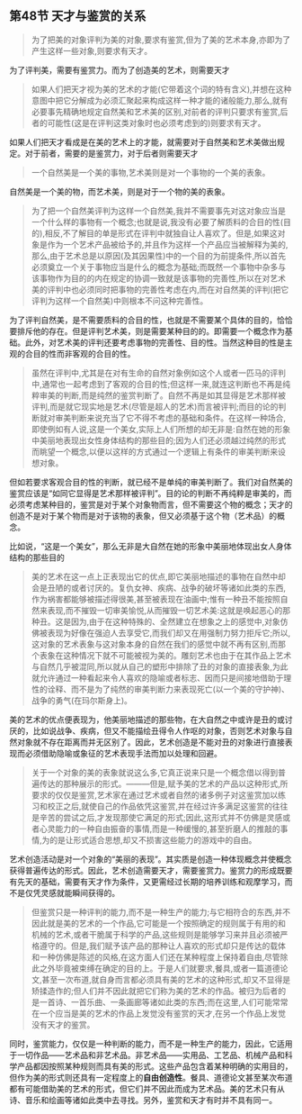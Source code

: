 <h2><b>第48节 天才与鉴赏的关系</b></h2><blockquote data-pid="RdsIQCTf">为了把美的对象评判为美的对象,要求有鉴赏,但为了美的艺术本身,亦即为了产生这样一些对象,则要求有天才。</blockquote><p data-pid="rxyqIKGh">为了评判美，需要有鉴赏力。而为了创造美的艺术，则需要天才</p><blockquote data-pid="tpR2iYh1">如果人们把天才视为美的艺术的才能(它带着这个词的特有含义),并想在这种意图中把它分解成为必须汇聚起来构成这样一种才能的诸般能力,那么,就有必要事先精确地规定自然美和艺术美的区别,对前者的评判只要求有鉴赏,后者的可能性(这是在评判这类对象时也必须考虑到的)则要求有天才。</blockquote><p data-pid="KoU6kmfM">如果人们把天才看成是在美的艺术上的才能，就需要对于自然美和艺术美做出规定。对于前者，需要的是鉴赏力，对于后者则需要天才</p><blockquote data-pid="JqDgSp4h">一个自然美是一个美的事物,艺术美则是对一个事物的一个美的表象。</blockquote><p data-pid="QcJUG0GE">自然美是一个美的物，而艺术美，则是对于一个物的美的表象。</p><blockquote data-pid="BszsImk_">为了把一个自然美评判为这样一个自然美,我并不需要事先对这对象应当是一个什么样的事物有一个概念;也就是说,我没有必要了解质料的合目的性(目的),相反,不了解目的单是形式在评判中就独自让人喜欢了。但是,如果这对象是作为一个艺术产品被给予的,并且作为这样一个产品应当被解释为美的,那么,由于艺术总是以原因(及其因果性)中的一个目的为前提条件,所以首先必须奠立一个关于事物应当是什么的概念为基础;而既然一个事物中杂多与该事物作为目的的内在规定的协调一致就是该事物的完善性,所以在对艺术美的评判中也必须同时把事物的完善性考虑在内,而在对自然美的评判(把它评判为这样一个自然美)中则根本不问这种完善性。</blockquote><p data-pid="aO3KHQ3N">为了评判自然美，是不需要质料的合目的性，也就是不需要某个具体的目的，恰恰要排斥他的存在。但是评判艺术美，则是需要某种目的的。即需要一个概念作为基础。此外，对艺术美的评判还要考虑事物的完善性、目的性。当然这种目的性是主观的合目的性而非客观的合目的性。</p><blockquote data-pid="940IQ2BK">虽然在评判中,尤其是在对有生命的自然对象例如这个人或者一匹马的评判中,通常也一起考虑到了客观的合目的性;但这样一来,就连这判断也不再是纯粹审美的判断,而是纯然的鉴赏判断了。自然不再是如其显得是艺术那样被评判,而是就它现实地是艺术(尽管是超人的艺术)而言被评判;而目的论的判断就对审美判断来说充当了它不得不考虑的基础和条件。在这样一种场合,即使例如有人说,这是一个美女,实际上人们所想的却无非是:自然在她的形象中美丽地表现出女性身体结构的那些目的;因为人们还必须越过纯然的形式而眺望一个概念,以便以这样的方式通过一个逻辑上有条件的审美判断来设想对象。</blockquote><p data-pid="pEbc8uXz">但如若要求客观合目的性的判断，就已经不是单纯的审美判断了。我们对自然美的鉴赏应该是“如同它显得是艺术那样被评判”。目的论的判断不再纯粹是审美的，而必须考虑某种目的，鉴赏是对于某个对象物而言，但不需要这个物的概念；天才的创造不是对于某个物而是对于该物的表象，但又必须基于这个物（艺术品）的概念。</p><p data-pid="IBMnLTNE">比如说，“这是一个美女”，那么无非是大自然在她的形象中美丽地体现出女人身体结构的那些目的</p><blockquote data-pid="fZAm5m1g">美的艺术在这一点上正表现出它的优点,即它美丽地描述的事物在自然中却会是丑陋的或者讨厌的。复仇女神、疾病、战争的破坏等诸如此类的东西,作为祸害都能够被描述得很美,甚至被表现在油画中;惟有一种丑不能按照自然来表现,而不摧毁一切审美愉悦,从而摧毁一切艺术美:这就是唤起恶心的那种丑。这是因为,由于在这种特殊的、全然建立在想象之上的感觉中,对象仿佛被表现为好像在强迫人去享受它,而我们却又在用强制力努力拒斥它;所以,这对象的艺术表象与这对象本身的自然在我们的感觉中就不再有区别,而那个表象在这种情况下就不可能被视为美的。雕刻艺术也由于在其作品上艺术与自然几乎被混同,所以就从自己的塑形中排除了丑的对象的直接表象,为此就允许通过一种看起来令人喜欢的隐喻或者标志、因而只是间接地借助于理性的诠释、而不是为了纯然的审美判断力来表现死亡(以一个美的守护神)、战争的勇气(在玛尔斯身上)。</blockquote><p data-pid="qR6rwy6f">美的艺术的优点便表现为，他美丽地描述的那些物，在大自然之中或许是丑的或讨厌的，比如说战争、疾病，但又不能描绘丑得令人作呕的对象，否则艺术对象与自然对象就不存在距离而并无区别了。因此，艺术创造是不能对丑的对象进行直接表现而必须借助隐喻或象征的艺术表现手法而加以处理和回避。</p><blockquote data-pid="KWLE8g7C">关于一个对象的美的表象就说这么多,它真正说来只是一个概念借以得到普遍传达的那种展示的形式。———但是,赋予美的艺术的产品以这种形式,所要求的仅仅是鉴赏,艺术家在通过艺术或者自然的诸多例子对这鉴赏加以练习和校正之后,就使自己的作品依凭这鉴赏,并在经过许多满足这鉴赏的往往是辛苦的尝试之后,才发现那使它满足的形式;因此,这形式并不仿佛是灵感或者心灵能力的一种自由振奋的事情,而是一种缓慢的,甚至折磨人的推敲的事情,为的是让形式适合思想,却又不损害这些能力的游戏中的自由。</blockquote><p data-pid="aOqizD8N">艺术创造活动是对一个对象的“美丽的表现”。其实质是创造一种体现概念并使概念获得普遍传达的形式。因此，艺术创造需要天才，需要鉴赏力。鉴赏力的形成既要有先天的基础，需要有天才作为条件，又更需经过长期的培养训练和观摩学习，而不是仅凭灵感就能瞬间获得的。</p><blockquote data-pid="zdbrW3Xj">但鉴赏只是一种评判的能力,而不是一种生产的能力;与它相符合的东西,并不因此就是美的艺术的一个作品,它可能是一个按照确定的规则属于有用的和机械的艺术,或者干脆属于科学的产品,这些规则是能够学习来并且必须被严格遵守的。但是,我们赋予该产品的那种让人喜欢的形式却只是传达的载体和一种仿佛是陈述的风格,在这方面人们还在某种程度上保持着自由,尽管除此之外毕竟被束缚在确定的目的上。于是人们就要求,餐具,或者一篇道德论文,甚至一次布道,就自身而言都必须具有美的艺术的这种形式,却又不显得是矫揉造作的;但人们并不因此就把它们称为美的艺术的作品。被归为后者的是一首诗、一首乐曲、一条画廊等诸如此类的东西;而在这里,人们可能常常在一个应当是美的艺术的作品上发觉没有鉴赏的天才,在另一个作品上发觉没有天才的鉴赏。</blockquote><p data-pid="w0pcXG0n">同时，鉴赏能力，仅仅是一种判断的能力，而不是一种生产的能力，因此，它适用于一切作品——艺术品和非艺术品。非艺术品——实用品、工艺品、机械产品和科学产品都因按照某种规则而具有美的形式。这些产品包含着某种明确的实用目的，但作为美的形式则还具有一定程度上的<b>自由创造性</b>。餐具、道德论文甚至某次布道都有可能借助美的艺术的形式，但它们并不因此而成为艺术品。美的艺术只有从诗、音乐和绘画等诸如此类中去寻找。另外，鉴赏和天才有时并不具有同一。</p><p></p>